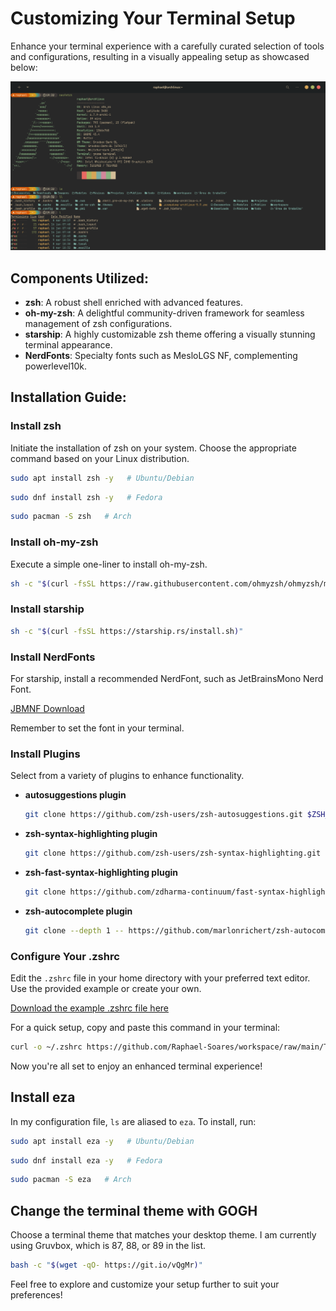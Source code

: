 # Customizing Your Terminal Setup

Enhance your terminal experience with a carefully curated selection of tools and configurations, resulting in a visually appealing setup as showcased below:

![Terminal Screenshot](https://raw.githubusercontent.com/Raphael-Soares/workspace/main/Terminal/assets/terminal-image.jpg)

## Components Utilized:

- **zsh**: A robust shell enriched with advanced features.
- **oh-my-zsh**: A delightful community-driven framework for seamless management of zsh configurations.
- **starship**: A highly customizable zsh theme offering a visually stunning terminal appearance.
- **NerdFonts**: Specialty fonts such as MesloLGS NF, complementing powerlevel10k.

## Installation Guide:

### Install zsh

Initiate the installation of zsh on your system. Choose the appropriate command based on your Linux distribution.

```bash
sudo apt install zsh -y   # Ubuntu/Debian
```

```bash
sudo dnf install zsh -y   # Fedora
```

```bash
sudo pacman -S zsh   # Arch
```

### Install oh-my-zsh

Execute a simple one-liner to install oh-my-zsh.

```bash
sh -c "$(curl -fsSL https://raw.githubusercontent.com/ohmyzsh/ohmyzsh/master/tools/install.sh)"
```

### Install starship

```bash
sh -c "$(curl -fsSL https://starship.rs/install.sh)"
```

### Install NerdFonts

For starship, install a recommended NerdFont, such as JetBrainsMono Nerd Font.

[JBMNF Download](https://github.com/ryanoasis/nerd-fonts/releases/download/v3.1.1/JetBrainsMono.zip)

Remember to set the font in your terminal.

### Install Plugins

Select from a variety of plugins to enhance functionality.

- **autosuggestions plugin**

  ```bash
  git clone https://github.com/zsh-users/zsh-autosuggestions.git $ZSH_CUSTOM/plugins/zsh-autosuggestions
  ```

- **zsh-syntax-highlighting plugin**

  ```bash
  git clone https://github.com/zsh-users/zsh-syntax-highlighting.git $ZSH_CUSTOM/plugins/zsh-syntax-highlighting
  ```

- **zsh-fast-syntax-highlighting plugin**

  ```bash
  git clone https://github.com/zdharma-continuum/fast-syntax-highlighting.git ${ZSH_CUSTOM:-$HOME/.oh-my-zsh/custom}/plugins/fast-syntax-highlighting
  ```

- **zsh-autocomplete plugin**

  ```bash
  git clone --depth 1 -- https://github.com/marlonrichert/zsh-autocomplete.git $ZSH_CUSTOM/plugins/zsh-autocomplete
  ```

### Configure Your .zshrc

Edit the `.zshrc` file in your home directory with your preferred text editor. Use the provided example or create your own.

[Download the example .zshrc file here](https://github.com/Raphael-Soares/workspace/raw/main/Terminal/.zshrc)

For a quick setup, copy and paste this command in your terminal:

```bash
curl -o ~/.zshrc https://github.com/Raphael-Soares/workspace/raw/main/Terminal/.zshrc && mv -f ~/.zshrc ~/.zshrc
```

Now you're all set to enjoy an enhanced terminal experience!

## Install eza

In my configuration file, `ls` are aliased to `eza`. To install, run:

```bash
sudo apt install eza -y   # Ubuntu/Debian
```

```bash
sudo dnf install eza -y   # Fedora
```

```bash
sudo pacman -S eza   # Arch
```

## Change the terminal theme with GOGH

Choose a terminal theme that matches your desktop theme. I am currently using Gruvbox, which is 87, 88, or 89 in the list.

```bash
bash -c "$(wget -qO- https://git.io/vQgMr)"
```

Feel free to explore and customize your setup further to suit your preferences!

